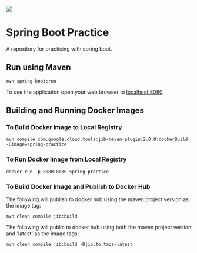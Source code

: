 ![](https://github.com/tonymowers/spring-practice/workflows/.github/workflows/Build/badge.svg)

# Spring Boot Practice

A repository for practicing with spring boot.

## Run using Maven

```
mvn spring-boot:run
```

To use the application open your web browser to  [localhost:8080](http://localhost:8080)


## Building and Running Docker Images

### To Build Docker Image to Local Registry

```
mvn compile com.google.cloud.tools:jib-maven-plugin:2.0.0:dockerBuild -Dimage=spring-practice
```

### To Run Docker Image from Local Registry

```
docker run -p 8080:8080 spring-practice
```

### To Build Docker Image and Publish to Docker Hub

The following will publish to docker hub using the maven project version as the image tag:
```
mvn clean compile jib:build
```

The following will public to docker hub using both the maven project version and 'latest' as the image tags:
```
mvn clean compile jib:build -Djib.to.tags=latest
```